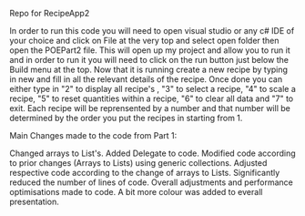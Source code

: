 
 Repo for RecipeApp2

In order to run this code you will need to open visual studio or any c# IDE of your choice and click on File at the very top and select open folder then open the POEPart2 file. This will open up my project and allow you to run it and in order to run it you will need to click on the run button just below the Build menu at the top. Now that it is running create a new recipe by typing in new and fill in all the relevant details of the recipe. Once done you can either type in "2" to display all recipe's , "3" to select a recipe, "4" to scale a recipe, "5" to reset quantities within a recipe, "6" to clear all data and "7" to exit. Each recipe will be reprensented by a number and that number will be determined by the order you put the recipes in starting from 1.


Main Changes made to the code from Part 1:

Changed arrays to List's. Added Delegate to code. Modified code according to prior changes (Arrays to Lists) using generic collections. Adjusted respective code according to the change of arrays to Lists. Significantly reduced the number of lines of code. Overall adjustments and performance optimisations made to code. A bit more colour was added to everall presentation.
